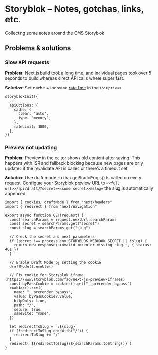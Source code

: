 # Storyblok – Notes, gotchas, links, etc.
Collecting some notes around the CMS Storyblok

## Problems & solutions

### Slow API requests
**Problem:** Next.js build took a long time, and individual pages took over 5 seconds to build whereas direct API calls where super fast.

**Solution:** Set cache + increase [rate limit](https://www.storyblok.com/docs/api/content-delivery/v2/getting-started/rate-limit) in the `apiOptions`

```
storyblokInit({
  ...
  apiOptions: {
    cache: {
      clear: "auto",
      type: "memory",
    },
    rateLimit: 1000,
  },
})
```

### Preview not updating

**Problem:** Preview in the editor shows old content after saving. This happens with ISR and fallback blocking because new pages are only updated if the revalidate API is called or there's a timeout set.

**Solution:** Use draft mode so that getStaticProps() is called on every request. Configure your Storyblok preview URL to `<<full url>>/api/draft/?secret=<<some secret>>&slug=` the slug is automatically appended.

```
import { cookies, draftMode } from "next/headers"
import { redirect } from "next/navigation"

export async function GET(request) {
  const searchParams = request.nextUrl.searchParams
  const secret = searchParams.get("secret")
  const slug = searchParams.get("slug")

  // Check the secret and next parameters
  if (secret !== process.env.STORYBLOK_WEBHOOK_SECRET || !slug) {
    return new Response("Invalid token or missing slug.", { status: 401 })
  }

  // Enable Draft Mode by setting the cookie
  draftMode().enable()

  // Fix cookie for Storyblok iframe (https://www.storyblok.com/faq/next-js-preview-iframes)
  const byPassCookie = cookies().get("__prerender_bypass")
  cookies().set({
    name: "__prerender_bypass",
    value: byPassCookie?.value,
    httpOnly: true,
    path: "/",
    secure: true,
    sameSite: "none",
  })

  let redirectToSlug = `/${slug}`
  if (!redirectToSlug.endsWith("/")) {
    redirectToSlug += "/"
  }
  redirect(`${redirectToSlug}?${searchParams.toString()}`)
}
```
